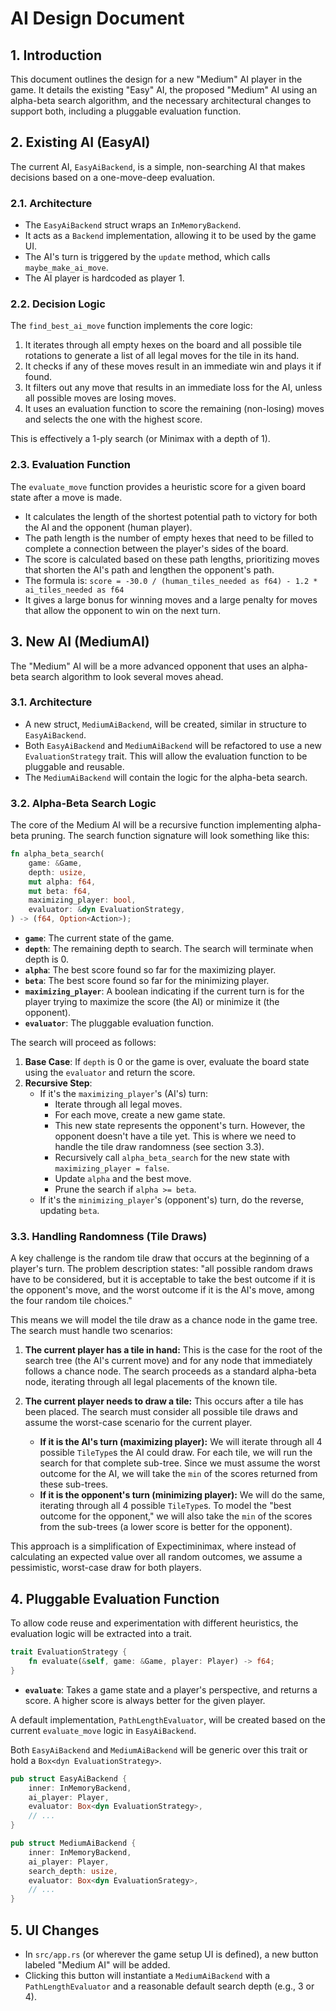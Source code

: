 # AI Design Document

## 1. Introduction

This document outlines the design for a new "Medium" AI player in the game. It details the existing "Easy" AI, the proposed "Medium" AI using an alpha-beta search algorithm, and the necessary architectural changes to support both, including a pluggable evaluation function.

## 2. Existing AI (EasyAI)

The current AI, `EasyAiBackend`, is a simple, non-searching AI that makes decisions based on a one-move-deep evaluation.

### 2.1. Architecture

- The `EasyAiBackend` struct wraps an `InMemoryBackend`.
- It acts as a `Backend` implementation, allowing it to be used by the game UI.
- The AI's turn is triggered by the `update` method, which calls `maybe_make_ai_move`.
- The AI player is hardcoded as player 1.

### 2.2. Decision Logic

The `find_best_ai_move` function implements the core logic:
1. It iterates through all empty hexes on the board and all possible tile rotations to generate a list of all legal moves for the tile in its hand.
2. It checks if any of these moves result in an immediate win and plays it if found.
3. It filters out any move that results in an immediate loss for the AI, unless all possible moves are losing moves.
4. It uses an evaluation function to score the remaining (non-losing) moves and selects the one with the highest score.

This is effectively a 1-ply search (or Minimax with a depth of 1).

### 2.3. Evaluation Function

The `evaluate_move` function provides a heuristic score for a given board state after a move is made.
- It calculates the length of the shortest potential path to victory for both the AI and the opponent (human player).
- The path length is the number of empty hexes that need to be filled to complete a connection between the player's sides of the board.
- The score is calculated based on these path lengths, prioritizing moves that shorten the AI's path and lengthen the opponent's path.
- The formula is: `score = -30.0 / (human_tiles_needed as f64) - 1.2 * ai_tiles_needed as f64`
- It gives a large bonus for winning moves and a large penalty for moves that allow the opponent to win on the next turn.

## 3. New AI (MediumAI)

The "Medium" AI will be a more advanced opponent that uses an alpha-beta search algorithm to look several moves ahead.

### 3.1. Architecture

- A new struct, `MediumAiBackend`, will be created, similar in structure to `EasyAiBackend`.
- Both `EasyAiBackend` and `MediumAiBackend` will be refactored to use a new `EvaluationStrategy` trait. This will allow the evaluation function to be pluggable and reusable.
- The `MediumAiBackend` will contain the logic for the alpha-beta search.

### 3.2. Alpha-Beta Search Logic

The core of the Medium AI will be a recursive function implementing alpha-beta pruning. The search function signature will look something like this:

```rust
fn alpha_beta_search(
    game: &Game,
    depth: usize,
    mut alpha: f64,
    mut beta: f64,
    maximizing_player: bool,
    evaluator: &dyn EvaluationStrategy,
) -> (f64, Option<Action>);
```

- **`game`**: The current state of the game.
- **`depth`**: The remaining depth to search. The search will terminate when depth is 0.
- **`alpha`**: The best score found so far for the maximizing player.
- **`beta`**: The best score found so far for the minimizing player.
- **`maximizing_player`**: A boolean indicating if the current turn is for the player trying to maximize the score (the AI) or minimize it (the opponent).
- **`evaluator`**: The pluggable evaluation function.

The search will proceed as follows:
1.  **Base Case**: If `depth` is 0 or the game is over, evaluate the board state using the `evaluator` and return the score.
2.  **Recursive Step**:
    - If it's the `maximizing_player`'s (AI's) turn:
        - Iterate through all legal moves.
        - For each move, create a new game state.
        - This new state represents the opponent's turn. However, the opponent doesn't have a tile yet. This is where we need to handle the tile draw randomness (see section 3.3).
        - Recursively call `alpha_beta_search` for the new state with `maximizing_player = false`.
        - Update `alpha` and the best move.
        - Prune the search if `alpha >= beta`.
    - If it's the `minimizing_player`'s (opponent's) turn, do the reverse, updating `beta`.

### 3.3. Handling Randomness (Tile Draws)

A key challenge is the random tile draw that occurs at the beginning of a player's turn. The problem description states: "all possible random draws have to be considered, but it is acceptable to take the best outcome if it is the opponent's move, and the worst outcome if it is the AI's move, among the four random tile choices."

This means we will model the tile draw as a chance node in the game tree. The search must handle two scenarios:

1.  **The current player has a tile in hand:** This is the case for the root of the search tree (the AI's current move) and for any node that immediately follows a chance node. The search proceeds as a standard alpha-beta node, iterating through all legal placements of the known tile.

2.  **The current player needs to draw a tile:** This occurs after a tile has been placed. The search must consider all possible tile draws and assume the worst-case scenario for the current player.
    -   **If it is the AI's turn (maximizing player):** We will iterate through all 4 possible `TileType`s the AI could draw. For each tile, we will run the search for that complete sub-tree. Since we must assume the worst outcome for the AI, we will take the `min` of the scores returned from these sub-trees.
    -   **If it is the opponent's turn (minimizing player):** We will do the same, iterating through all 4 possible `TileType`s. To model the "best outcome for the opponent," we will also take the `min` of the scores from the sub-trees (a lower score is better for the opponent).

This approach is a simplification of Expectiminimax, where instead of calculating an expected value over all random outcomes, we assume a pessimistic, worst-case draw for both players.

## 4. Pluggable Evaluation Function

To allow code reuse and experimentation with different heuristics, the evaluation logic will be extracted into a trait.

```rust
trait EvaluationStrategy {
    fn evaluate(&self, game: &Game, player: Player) -> f64;
}
```

- **`evaluate`**: Takes a game state and a player's perspective, and returns a score. A higher score is always better for the given player.

A default implementation, `PathLengthEvaluator`, will be created based on the current `evaluate_move` logic in `EasyAiBackend`.

Both `EasyAiBackend` and `MediumAiBackend` will be generic over this trait or hold a `Box<dyn EvaluationStrategy>`.

```rust
pub struct EasyAiBackend {
    inner: InMemoryBackend,
    ai_player: Player,
    evaluator: Box<dyn EvaluationStrategy>,
    // ...
}

pub struct MediumAiBackend {
    inner: InMemoryBackend,
    ai_player: Player,
    search_depth: usize,
    evaluator: Box<dyn EvaluationSrategy>,
    // ...
}
```

## 5. UI Changes

- In `src/app.rs` (or wherever the game setup UI is defined), a new button labeled "Medium AI" will be added.
- Clicking this button will instantiate a `MediumAiBackend` with a `PathLengthEvaluator` and a reasonable default search depth (e.g., 3 or 4).

